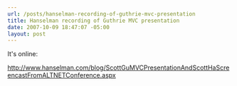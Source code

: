 ```yaml
---
url: /posts/hanselman-recording-of-guthrie-mvc-presentation
title: Hanselman recording of Guthrie MVC presentation
date: 2007-10-09 18:47:07 -05:00
layout: post
---
```


It's online:

<http://www.hanselman.com/blog/ScottGuMVCPresentationAndScottHaScreencastFromALTNETConference.aspx>
